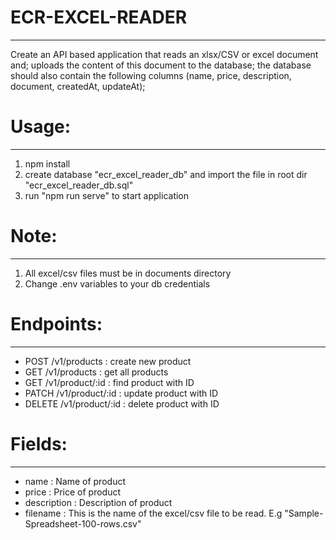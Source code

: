 # ECR-EXCEL-READER
__________________________________

Create  an API based application that reads an xlsx/CSV or excel document and;
uploads the content of this document to the database;
the database should also contain the following columns (name, price, description, document, createdAt, updateAt);

<!-- requirements;
1. Node.Js
2. Express.Js
3. MySQL

Note;
1. Review would be on code structure and everything OOP. -->

# Usage:
__________________________________
1. npm install
2. create database "ecr_excel_reader_db" and import the file in root dir "ecr_excel_reader_db.sql"
3. run "npm run serve" to start application


# Note:
__________________________________
1. All excel/csv files must be in documents directory
2. Change .env variables to your db credentials


# Endpoints:
__________________________________
* POST /v1/products       : create new product
* GET /v1/products        : get all products
* GET /v1/product/:id     : find product with ID
* PATCH /v1/product/:id   : update product with ID
* DELETE /v1/product/:id  : delete product with ID


# Fields:
__________________________________
* name        : Name of product
* price       : Price of product
* description : Description of product
* filename    : This is the name of the excel/csv file to be read. E.g "Sample-Spreadsheet-100-rows.csv"